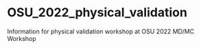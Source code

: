 # OSU_2022_physical_validation
Information for physical validation workshop at OSU 2022 MD/MC Workshop
